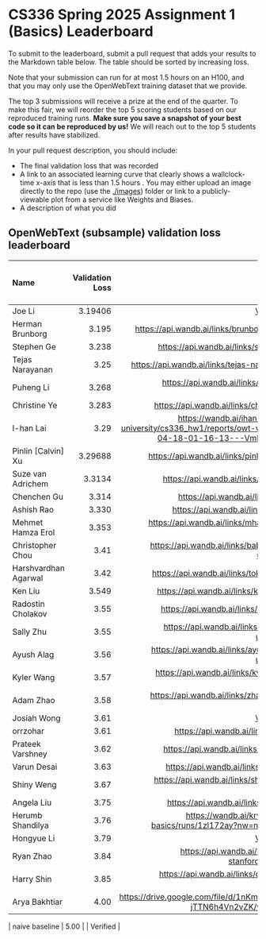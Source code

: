 # CS336 Spring 2025 Assignment 1 (Basics) Leaderboard

To submit to the leaderboard, submit a pull request that adds your results to
the Markdown table below. The table should be sorted by increasing loss.

Note that your submission can run for at most 1.5 hours on an H100, and that you
may only use the OpenWebText training dataset that we provide.

The top 3 submissions will receive a prize at the end of the quarter.
To make this fair, we will reorder the top 5 scoring students based on our reproduced training runs.
**Make sure you save a snapshot of your best code so it can be reproduced by us!**
We will reach out to the top 5 students after results have stabilized.

In your pull request description, you should include:

- The final validation loss that was recorded
- A link to an associated learning curve that clearly shows a wallclock-time
  x-axis that is less than 1.5 hours . You may either upload an image directly
  to the repo (use the [./images](./images)) folder or link to a
  publicly-viewable plot from a service like Weights and Biases.
- A description of what you did

## OpenWebText (subsample) validation loss leaderboard

| Name           | Validation Loss | Link | Verification status (leave empty) |
| :------------- | --------------: | ---: | --------------------------------: |
| Joe Li | 3.19406 | [Validation loss curve](images/joe_better_muon.png)
| Herman Brunborg | 3.195| https://api.wandb.ai/links/brunborg-cs336/ei5cjuuw | |
| Stephen Ge | 3.238 | https://api.wandb.ai/links/stephenge/blg1vv9v | |
| Tejas Narayanan | 3.25 | https://api.wandb.ai/links/tejas-narayanan/0wzu02xv | |
| Puheng Li | 3.268 | https://api.wandb.ai/links/puhengli-stanford-university/s1cokosj | |
| Christine Ye | 3.283 | https://api.wandb.ai/links/christineye/dhqwbfqa | |
| I-han Lai| 3.29|https://wandb.ai/ihan-lai0924-stanford-university/cs336_hw1/reports/owt-validation-loss-25-04-18-01-16-13---VmlldzoxMjM1MjYwNA||
| Pinlin [Calvin] Xu | 3.29688 | https://api.wandb.ai/links/pinlinxu-lab/rv9m2oqq | |
| Suze van Adrichem | 3.3134 | https://api.wandb.ai/links/suzevana/nfzefh73 | |
| Chenchen Gu | 3.314 | https://api.wandb.ai/links/cygu/2cwahtxu | |
| Ashish Rao | 3.330 | https://api.wandb.ai/links/aprao/v79845cv | |
| Mehmet Hamza Erol | 3.353 | https://api.wandb.ai/links/mhamzaerol-stanford-university/hcjj4l7r | |
| Christopher Chou | 3.41 | https://api.wandb.ai/links/babychousr-stanford-university/ed9fu89s  | |
| Harshvardhan Agarwal |      3.42 | https://api.wandb.ai/links/tokenization/dvezrvbp |  |
| Ken Liu | 3.549 | https://api.wandb.ai/links/kenziyuliu/58aaug9d |  |
| Radostin Cholakov | 3.55 | https://api.wandb.ai/links/radi-cho/mrr13237 |  |
| Sally Zhu | 3.55 | https://api.wandb.ai/links/sallyzhu-stanford-university/s6sd95zh |
| Ayush Alag | 3.56 | https://api.wandb.ai/links/ayushalag1-stanford-university/z56avu3c | |
| Kyler Wang | 3.57 | https://api.wandb.ai/links/kylerwang-stanford-university/5znjvf3e | |
| Adam Zhao | 3.58 | https://api.wandb.ai/links/zhao1adam-stanford-university/5zgjjs1h |
| Josiah Wong | 3.61 | [Validation loss curve](https://wandb.ai/cremebrule/cs336_leaderboard/reports/CS336-Assignment-1-Initial-Leaderboard-Submission--VmlldzoxMjMxMjU1MA) | |
| orrzohar       |            3.61 |https://api.wandb.ai/links/marvl/xpyqen6p|
| Prateek Varshney | 3.62 | https://api.wandb.ai/links/stanfordcs/jlkmfbgj |
| Varun Desai | 3.63 | https://api.wandb.ai/links/vdesai10/all5y62k | |
| Shiny Weng |      3.67 | https://api.wandb.ai/links/shinyweng-stanford-university/xt471xol |  |
| Angela Liu | 3.75 | https://api.wandb.ai/links/aliu917/fdx2pwqa  |  |
| Herumb Shandilya | 3.76 | https://wandb.ai/krypticmouse/cs336-basics/runs/1zl172ay?nw=nwuserkrypticmouse | |
| Hongyue Li | 3.79 | [Validation loss curve](./images/lhy.png)  |  |
| Ryan Zhao | 3.84 | https://api.wandb.ai/links/knightasterial-stanforduniversity/j7z9j001 | |
| Harry Shin | 3.85 | https://api.wandb.ai/links/dh2shin2-stanford-university/pfknvdyd | |
| Arya Bakhtiar | 4.00 | https://drive.google.com/file/d/1nKmlqy1UJ6ZlmWjhZe-jTTN6h4Vn2vZK/view?usp=drive_link | |

| naive baseline |            5.00 |      |                          Verified |
